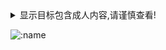 <details>
  <summary>显示目标包含成人内容,请谨慎查看!</summary>
   
   ![:name](https://count.getloli.com/get/@rokate?theme=gelbooru-h)
  
</details>

  ![:name](https://count.getloli.com/get/@rokate?theme=gelbooru-h)
